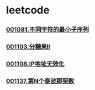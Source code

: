 # leetcode


### [](https://github.com/vjudge/leetcode/tree/master/001001-001200/)
### [](https://github.com/vjudge/leetcode/tree/master/001001-001200/)
### [001081.不同字符的最小子序列](https://github.com/vjudge/leetcode/tree/master/001001-001200/001081.不同字符的最小子序列)
### [](https://github.com/vjudge/leetcode/tree/master/001001-001200/)
### [](https://github.com/vjudge/leetcode/tree/master/001001-001200/)
### [001103.分糖果II](https://github.com/vjudge/leetcode/tree/master/001001-001200/001103.分糖果II)
### [](https://github.com/vjudge/leetcode/tree/master/001001-001200/)
### [001108.IP地址无效化](https://github.com/vjudge/leetcode/tree/master/001001-001200/001108.IP地址无效化)
### [](https://github.com/vjudge/leetcode/tree/master/001001-001200/)
### [](https://github.com/vjudge/leetcode/tree/master/001001-001200/)
### [001137.第N个泰波那契数](https://github.com/vjudge/leetcode/tree/master/001001-001200/001137.第N个泰波那契数)
### [](https://github.com/vjudge/leetcode/tree/master/001001-001200/)
### [](https://github.com/vjudge/leetcode/tree/master/001001-001200/)
### [](https://github.com/vjudge/leetcode/tree/master/001001-001200/)
### [](https://github.com/vjudge/leetcode/tree/master/001001-001200/)
